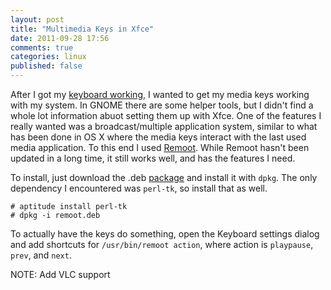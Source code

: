 ```yaml
---
layout: post
title: "Multimedia Keys in Xfce"
date: 2011-09-28 17:56
comments: true
categories: linux
published: false
---
```


After I got my [keyboard working](linky), I wanted to get my media keys
working with my system. In GNOME there are some helper tools, but I
didn't find a whole lot information abuot setting them up with Xfce. One
of the features I really wanted was a broadcast/multiple application
system, similar to what has been done in OS X where the media keys
interact with the last used media application. To this end I used
[Remoot](http://www.remoot.org/). While Remoot hasn't been updated in a
long time, it still works well, and has the features I need.

To install, just download the .deb
[package](http://sourceforge.net/projects/remoot/files/remoot/0.9/remoot.deb/download)
 and install it with `dpkg`. The only dependency I encountered was
 `perl-tk`, so install that as well.

```
# aptitude install perl-tk
# dpkg -i remoot.deb
```

To actually have the keys do something, open the Keyboard settings
dialog and add shortcuts for `/usr/bin/remoot action`, where action is
`playpause`, `prev`, and `next`.

NOTE: Add VLC support
